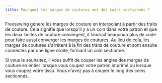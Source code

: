 ```yaml
---
title: Pourquoi les marges de coutures ont des coins sectionnés ?
---
```


Freesewing génère les marges de couture en interpolant à partir des traits de couture. Cela signifie que lorsqu'il y a un coin dans votre patron et que les deux limites de couture convergent, il faudrait beaucoup plus de code pour faire aussi converger les marges de coutures. Au lieu de cela, les marges de coutures s'arrêtent à la fin des traits de couture et sont ensuite connectés par une ligne droite, formant un coin sectionné.

Si vous le souhaitez, il vous suffit de couper les angles des marges de couture en entier lorsque vous coupez votre patron imprimé ou lorsque vous coupez votre tissu. Vous n'avez pas à couper le long des coins sectionnés. 

